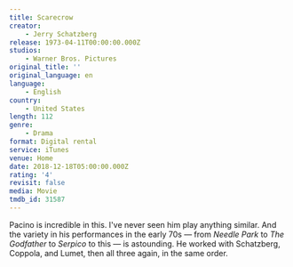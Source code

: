 ```yaml
---
title: Scarecrow
creator:
    - Jerry Schatzberg
release: 1973-04-11T00:00:00.000Z
studios:
    - Warner Bros. Pictures
original_title: ''
original_language: en
language:
    - English
country:
    - United States
length: 112
genre:
    - Drama
format: Digital rental
service: iTunes
venue: Home
date: 2018-12-18T05:00:00.000Z
rating: '4'
revisit: false
media: Movie
tmdb_id: 31587
---
```


Pacino is incredible in this. I've never seen him play anything similar. And the variety in his performances in the early 70s — from <em>Needle Park</em> to <em>The Godfather</em> to <em>Serpico</em> to this — is astounding. He worked with Schatzberg, Coppola, and Lumet, then all three again, in the same order.
